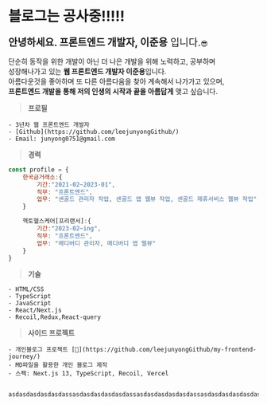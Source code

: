 # 블로그는 공사중!!!!!
<font style="font-size: 20px;">**안녕하세요.**</font>
<font style="font-size: 20px;"> **프론트엔드 개발자, 이준용** 입니다.</font>😎

단순히 동작을 위한 개발이 아닌 더 나은 개발을 위해 노력하고, 공부하며  
성장해나가고 있는 **웹 프론트엔드 개발자 이준용**입니다.  
아름다운것을 좋아하며 또 다른 아름다움을 찾아 계속해서 나가가고 있으며,  
**프론트엔드 개발을 통해 저의 인생의 시작과 끝을 아름답게** 맺고 싶습니다.

> **프로필**

    - 3년차 웹 프론트엔드 개발자
    - [Github](https://github.com/leejunyongGithub/)
    - Email: junyong0751@gmail.com

> **경력**

```javascript
const profile = {
    한국금거래소:{
	    기간:"2021-02~2023-01",
	    직무: "프론트엔드",
	    업무: "센골드 관리자 작업, 센골드 앱 웹뷰 작업, 센골드 제휴서비스 웹뷰 작업"
    }

    헥토헬스케어[프리랜서]:{
	    기간:"2023-02~ing",
	    직무: "프론트엔드",
	    업무: "메디버디 관리자, 메디버디 앱 웹뷰"
    }
}
```

> **기술**

    - HTML/CSS
    - TypeScript
    - JavaScript
    - React/Next.js
    - Recoil,Redux,React-query

> **사이드 프로젝트**

    - 개인블로그 프로젝트 [🔗](https://github.com/leejunyongGithub/my-frontend-journey/)
    - MD파일을 활용한 개인 블로그 제작
    - 스펙: Next.js 13, TypeScript, Recoil, Vercel


```
  asdasdasdasdasdassasdasdasdasdasdassasdasdasdasdasdassasdasdasdasdasdassasdasdasdasdasdass
```